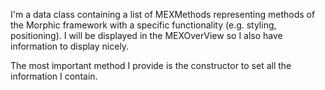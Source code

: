 I'm a data class containing a list of MEXMethods representing methods of the Morphic framework with a specific functionality (e.g. styling, positioning). I will be displayed in the MEXOverView so I also have information to display nicely.

The most important method I provide is the constructor to set all the information I contain.